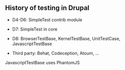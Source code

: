 ## History of testing in Drupal

* D4-D6: SimpleTest contrib module
* D7: SimpleTest in core
* D8: BrowserTestBase, KernelTestBase, UnitTestCase, JavascriptTestBase

* Third party: Behat, Codeception, Atoum, ...

<aside class="notes">
  JavascriptTestBase uses PhantomJS
</aside>

